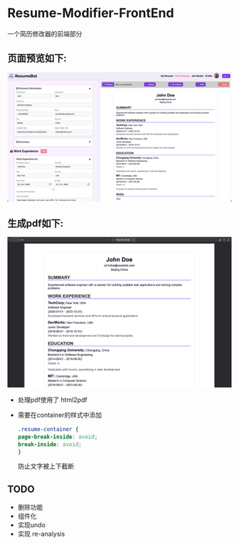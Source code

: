 # Resume-Modifier-FrontEnd

一个简历修改器的前端部分

## 页面预览如下:

![img.png](image/index.png)

## 生成pdf如下:

![img.png](image/pdf.png)

- 处理pdf使用了 html2pdf
- 需要在container的样式中添加

    ```css
    .resume-container {
    page-break-inside: avoid;
    break-inside: avoid;
    }
    ```
    防止文字被上下截断
## TODO
- 删除功能
- 组件化
- 实现undo
- 实现 re-analysis
